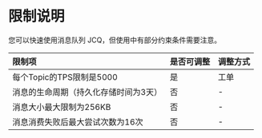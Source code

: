 # 限制说明

您可以快速使用消息队列 JCQ，但使用中有部分约束条件需要注意。

| 限制项	| 是否可调整	| 调整方式 |
| :- | :- | :- |
|每个Topic的TPS限制是5000	|是	|工单|
|消息的生命周期（持久化存储时间为3天）	|否	|-|
|消息大小最大限制为256KB	|否	|-|
|消息消费失败后最大尝试次数为16次	|否	|-|


